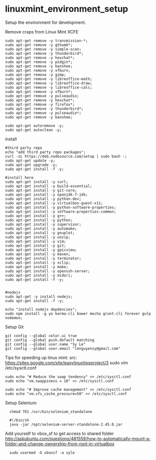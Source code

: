 linuxmint_environment_setup
===========================


Setup the environment for development.


Remove craps from Linux Mint XCFE
```
sudo apt-get remove -y transmission-*;
sudo apt-get remove -y gthumb*;
sudo apt-get remove -y simple-scan;
sudo apt-get remove -y thunderbird*;
sudo apt-get remove -y hexchat*;
sudo apt-get remove -y pidgin*;
sudo apt-get remove -y banshee;
sudo apt-get remove -y xfburn;
sudo apt-get remove -y gimp;
sudo apt-get remove -y libreoffice-math;
sudo apt-get remove -y libreoffice-draw;
sudo apt-get remove -y libreoffice-calc;
sudo apt-get remove -y xfburn*;
sudo apt-get remove -y pulseaudio;
sudo apt-get remove -y hexchat*;
sudo apt-get remove -y firefox*;
sudo apt-get remove -y thunderbird*;
sudo apt-get remove -y pulseaudio*;
sudo apt-get remove -y banshee;

sudo apt-get autoremove -y;
sudo apt-get autoclean -y;
```


install
```
#third party repo
echo "add third party repo packages";
curl -sL https://deb.nodesource.com/setup | sudo bash -;
sudo apt-get update -y;
sudo apt-get upgrade -y;
sudo apt-get install -f -y;

#install here
sudo apt-get install -y curl; 
sudo apt-get install -y build-essential;
sudo apt-get install -y git-core;
sudo apt-get install -y openjdk-7-jdk;
sudo apt-get install -y python-dev;
sudo apt-get install -y virtualbox-guest-x11;
sudo apt-get install -y python-software-properties;
sudo apt-get install -y software-properties-common;
sudo apt-get install -y g++;
sudo apt-get install -y python;
sudo apt-get install -y supervisor;
sudo apt-get install -y automake;
sudo apt-get install -y gnuplot;
sudo apt-get install -y unzip;
sudo apt-get install -y vim;
sudo apt-get install -y git;
sudo apt-get install -y gpicview;
sudo apt-get install -y maven;
sudo apt-get install -y terminator;
sudo apt-get install -y xclip;
sudo apt-get install -y make;
sudo apt-get install -y openssh-server;
sudo apt-get install -y midori;
sudo apt-get install -f -y;


#nodejs
sudo apt-get -y install nodejs;
sudo apt-get install -f -y;

echo "install nodejs depdencies";
sudo npm install -g yo karma-cli bower mocha grunt-cli forever gulp nodemon;
```

Setup Git
```
git config --global color.ui true
git config --global push.default matching
git config --global user.name "Sy Le"
git config --global user.email "lenguyensy@gmail.com"
```


Tips for speeding up linux mint:
src: https://sites.google.com/site/easylinuxtipsproject/3
sudo vim /etc/sysctl.conf
```
sudo echo "# Reduce the swap tendency" >> /etc/sysctl.conf
sudo echo "vm.swappiness = 10" >> /etc/sysctl.conf

sudo echo "# Improve cache management" >> /etc/sysctl.conf
sudo echo "vm.vfs_cache_pressure=50" >> /etc/sysctl.conf
```


Setup Selenium
```
  chmod 761 /usr/bin/selenium_standalone
  
  #!/bin/sh
  java -jar /opt/selenium-server-standalone-2.45.0.jar
```

Add yourself to vbox_sf to get access to shared folder
http://askubuntu.com/questions/481559/how-to-automatically-mount-a-folder-and-change-ownership-from-root-in-virtualbox
```
  sudo usermod -G vboxsf -a syle
```
